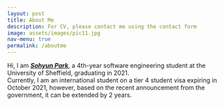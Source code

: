 ```yaml
---
layout: post
title: About Me
description: For CV, please contact me using the contact form
image: assets/images/pic11.jpg
nav-menu: true
permalink: /aboutme
---
```


Hi, I am  ***<u>Sohyun Park</u>***, a 4th-year software engineering student at the University of Sheffield, graduating in 2021. <br/> 
Currently, I am an international student on a tier 4 student visa expiring in October 2021, however, based on the recent announcement from the government, it can be extended by 2 years.
